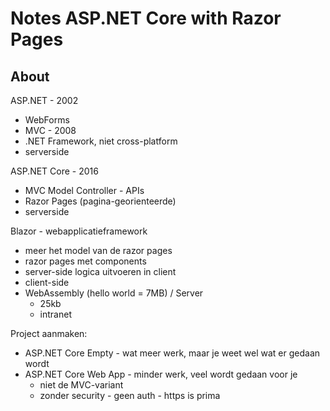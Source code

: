 # Notes ASP.NET Core with Razor Pages

## About

ASP.NET - 2002
- WebForms
- MVC - 2008
- .NET Framework, niet cross-platform
- serverside

ASP.NET Core - 2016
- MVC Model Controller - APIs
- Razor Pages (pagina-georienteerde)
- serverside


Blazor - webapplicatieframework
- meer het model van de razor pages
- razor pages met components
- server-side logica uitvoeren in client
- client-side
- WebAssembly (hello world = 7MB) / Server
  - 25kb
  - intranet

Project aanmaken:
- ASP.NET Core Empty - wat meer werk, maar je weet wel wat er gedaan wordt
- ASP.NET Core Web App - minder werk, veel wordt gedaan voor je
  - niet de MVC-variant
  - zonder security - geen auth - https is prima
